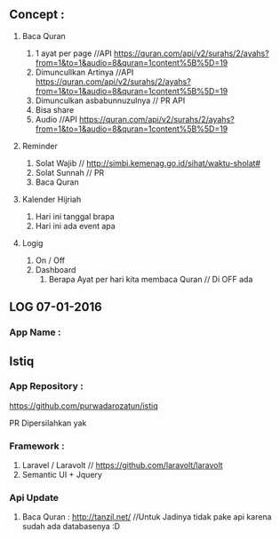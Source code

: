 ## Concept :
1. Baca Quran  
    1. 1 ayat per page  //API https://quran.com/api/v2/surahs/2/ayahs?from=1&to=1&audio=8&quran=1content%5B%5D=19
    2. Dimuncullkan Artinya //API https://quran.com/api/v2/surahs/2/ayahs?from=1&to=1&audio=8&quran=1content%5B%5D=19
    3. Dimunculkan asbabunnuzulnya // PR API
    4. Bisa share 
    5. Audio //API https://quran.com/api/v2/surahs/2/ayahs?from=1&to=1&audio=8&quran=1content%5B%5D=19
    
1. Reminder 
    1. Solat Wajib // http://simbi.kemenag.go.id/sihat/waktu-sholat#
    2. Solat Sunnah // PR
    3. Baca Quran 
2. Kalender Hijriah
    1. Hari ini tanggal brapa 
    2. Hari ini ada event apa 
3. Logig 
    1. On / Off
    2. Dashboard 
        1. Berapa Ayat per hari kita membaca Quran // Di OFF ada 


## LOG 07-01-2016

### App Name : 

## Istiq

### App Repository :

https://github.com/purwadarozatun/istiq 

PR Dipersilahkan yak 

### Framework :
1. Laravel / Laravolt // https://github.com/laravolt/laravolt
1. Semantic UI + Jquery 

### Api Update 
1. Baca Quran  : http://tanzil.net/ //Untuk Jadinya tidak pake api karena sudah ada databasenya :D











